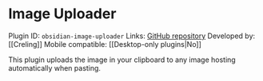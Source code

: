 # Image Uploader

Plugin ID: `obsidian-image-uploader`
Links: [GitHub repository](https://github.com/Creling/obsidian-image-uploader)
Developed by: [[Creling]]
Mobile compatible: [[Desktop-only plugins|No]]

This plugin uploads the image in your clipboard to any image hosting automatically when pasting.
